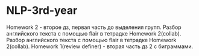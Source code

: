 # NLP-3rd-year
Homework 2 - второе дз, первая часть до выделения групп. Разбор английского текста с помощью flair в тетрадке Homework 2(collab). 
Разбор английского текста с помощью flair в тетрадке Homework 2(collab).
Homework 1(review definer) - вторая часть дз 2 с биграммами.
